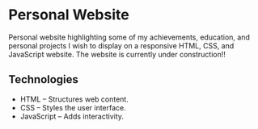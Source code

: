 # Personal Website

Personal website highlighting some of my achievements, education, and personal projects I wish to display on a responsive HTML, CSS, and JavaScript website. The website is currently under construction!!

## Technologies

* HTML – Structures web content.
* CSS – Styles the user interface.
* JavaScript – Adds interactivity.

